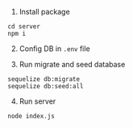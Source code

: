 1. Install package

  ```shell
  cd server
  npm i
  ```

2. Config DB in `.env` file

3. Run migrate and seed database

  ```shell
  sequelize db:migrate
  sequelize db:seed:all
  ```

4. Run server

  ```shell
  node index.js
  ```
